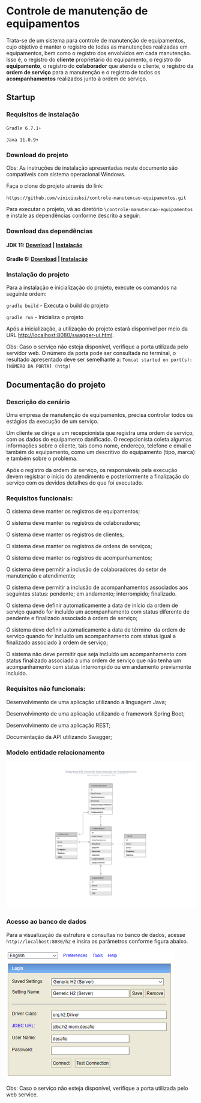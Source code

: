 # Controle de manutenção de equipamentos
Trata-se de um sistema para controle de manutenção de equipamentos, cujo objetivo é manter o registro de todas as manutenções realizadas em equipamentos, bem como o registro dos envolvidos em cada manutenção.
Isso é, o registro do **cliente** proprietário do equipamento, o registro do **equipamento**, o registro do **colaborador** que atende o cliente, o registro da **ordem de serviço** para a manutenção e o registro de todos os **acompanhamentos** realizados junto à ordem de serviço.

## Startup

### Requisitos de instalação

`Gradle 6.7.1+`

`Java 11.0.9+`

### Download do projeto

Obs: As instruções de instalação apresentadas neste documento são compatíveis com sistema operacional Windows.

Faça o clone do projeto através do link:

`https://github.com/viniciusbsi/controle-manutencao-equipamentos.git`

Para executar o projeto, vá ao diretório `\controle-manutencao-equipamentos` e instale as dependências conforme descrito a seguir:

### Download das dependências

#### JDK 11: [Download](https://www.oracle.com/java/technologies/javase-jdk11-downloads.html) | [Instalação](https://docs.oracle.com/en/java/javase/11/install/installation-jdk-microsoft-windows-platforms.html#GUID-96EB3876-8C7A-4A25-9F3A-A2983FEC016A) 
#### Gradle 6: [Download](https://gradle.org/releases/) | [Instalação](https://gradle.org/install/)

### Instalação do projeto

Para a instalação e inicialização do projeto, execute os comandos na seguinte ordem:

`gradle build` - Executa o build do projeto

`gradle run` - Inicializa o projeto

Após a inicialização, a utilização do projeto estará disponível por meio da URL [http://localhost:8080/swagger-ui.html](http://localhost:8080/swagger-ui.html).

Obs: Caso o serviço não esteja disponível, verifique a porta utilizada pelo servidor web. O número da porta pode ser consultada no terminal, o resultado apresentado deve ser semelhante a: `Tomcat started on port(s): [NÚMERO DA PORTA] (http)`

## Documentação do projeto

### Descrição do cenário

Uma empresa de manutenção de equipamentos, precisa controlar todos os estágios da execução de um serviço. 

Um cliente se dirige a um recepcionista que registra uma ordem de serviço, com os dados do equipamento danificado. O recepcionista coleta algumas informações sobre o cliente, tais como nome, endereço, telefone e email e também do equipamento, como um descritivo do equipamento (tipo, marca) e também sobre o problema. 

Após o registro da ordem de serviço, os responsáveis pela execução devem registrar o início do atendimento e posteriormente a finalização do serviço com os devidos detalhes do que foi executado.

### Requisitos funcionais:

O sistema deve manter os registros de equipamentos;

O sistema deve manter os registros de colaboradores;

O sistema deve manter os registros de clientes;

O sistema deve manter os registros de ordens de serviços;

O sistema deve manter os registros de acompanhamentos;

O sistema deve permitir a inclusão de colaboradores do setor de manutenção e atendimento;

O sistema deve permitir a inclusão de acompanhamentos associados aos seguintes status: pendente; em andamento; interrompido; finalizado.

O sistema deve definir automaticamente a data de início da ordem de serviço quando for incluído um acompanhamento com status diferente de pendente e finalizado associado à ordem de serviço;

O sistema deve definir automaticamente a data de término  da ordem de serviço quando for incluído um acompanhamento com status igual a finalizado associado à ordem de serviço;

O sistema não deve permitir que seja incluído um acompanhamento com status finalizado associado a uma ordem de serviço que não tenha um acompanhamento com status interrompido ou em andamento previamente incluído.

### Requisitos não funcionais:

Desenvolvimento de uma aplicação utilizando a linguagem Java;

Desenvolvimento de uma aplicação utilizando o framework Spring Boot;

Desenvolvimento de uma aplicação REST;

Documentação da API utilizando Swagger;

### Modelo entidade relacionamento

![Driagrama ER](assets/Diagrama%20ER.png)

### Acesso ao banco de dados

Para a visualização da estrutura e consultas no banco de dados, acesse `http://localhost:8080/h2` e insira os parâmetros conforme figura abaixo.

![ParametrosBd](assets/acesso_bd.png)

Obs: Caso o serviço não esteja disponível, verifique a porta utilizada pelo web service.

